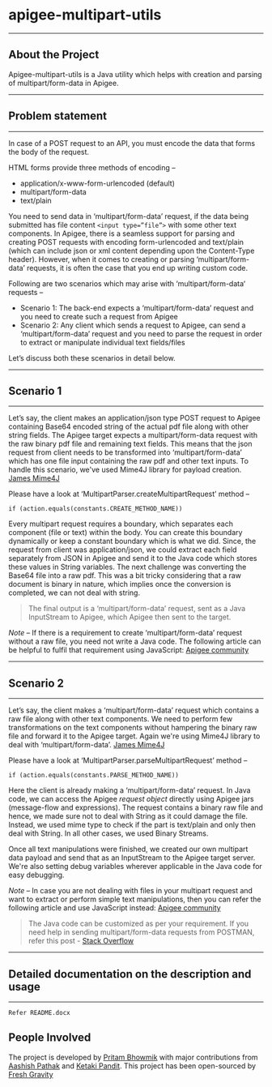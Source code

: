 # apigee-multipart-utils
------------------
About the Project
------------------

Apigee-multipart-utils is a Java utility which helps with creation and parsing of multipart/form-data in Apigee.

------------------------
## Problem statement
------------------------
In case of a POST request to an API, you must encode the data that forms the body of the request.

HTML forms provide three methods of encoding –
  * application/x-www-form-urlencoded (default)
  * multipart/form-data
  * text/plain

You need to send data in ‘multipart/form-data’ request, if the data being submitted has file content `<input type=”file”>` with some other text components.
In Apigee, there is a seamless support for parsing and creating POST requests with encoding form-urlencoded and text/plain (which can include json or xml content depending upon the Content-Type header). However, when it comes to creating or parsing ‘multipart/form-data’ requests, it is often the case that you end up writing custom code.

Following are two scenarios which may arise with ‘multipart/form-data‘ requests –
  * Scenario 1: The back-end expects a ‘multipart/form-data’ request and you need to create such a request from Apigee
  * Scenario 2: Any client which sends a request to Apigee, can send a ‘multipart/form-data’ request and you need to parse the request in order to extract or manipulate individual text fields/files

Let’s discuss both these scenarios in detail below.

------------------------
## Scenario 1
------------------------

Let’s say, the client makes an application/json type POST request to Apigee containing Base64 encoded string of the actual pdf file along with other string fields. The Apigee target expects a multipart/form-data request with the raw binary pdf file and remaining text fields.
This means that the json request from client needs to be transformed into ‘multipart/form-data’ which has one file input containing the raw pdf and other text inputs.
To handle this scenario, we've used Mime4J library for payload creation.
[James Mime4J](https://github.com/apache/james-mime4j)

Please have a look at ‘MultipartParser.createMultipartRequest’ method –

```
if (action.equals(constants.CREATE_METHOD_NAME))
```
Every multipart request requires a boundary, which separates each component (file or text) within the body. You can create this boundary dynamically or keep a constant boundary which is what we did.
Since, the request from client was application/json, we could extract each field separately from JSON in Apigee and send it to the Java code which stores these values in String variables.
The next challenge was converting the Base64 file into a raw pdf. This was a bit tricky considering that a raw document is binary in nature, which implies once the conversion is completed, we can not deal with string.

> The final output is a ‘multipart/form-data’ request, sent as a Java InputStream to Apigee,
> which Apigee then sent to the target.

*Note* – If there is a requirement to create ‘multipart/form-data’ request without a raw file, you need not write a Java code. The following article can be helpful to fulfil that requirement using JavaScript:
[Apigee community](https://community.apigee.com/questions/25630/need-to-send-a-request-to-a-service-with-contentty.html)

------------------------
## Scenario 2
------------------------

Let’s say, the client makes a ‘multipart/form-data’ request which contains a raw file along with other text components. We need to perform few transformations on the text components without hampering the binary raw file and forward it to the Apigee target.
Again we're using Mime4J library to deal with ‘multipart/form-data’.
[James Mime4J](https://github.com/apache/james-mime4j)

Please have a look at ‘MultipartParser.parseMultipartRequest’ method –

```
if (action.equals(constants.PARSE_METHOD_NAME))
```
Here the client is already making a ‘multipart/form-data’ request. In Java code, we can access the Apigee *request object* directly using Apigee jars (message-flow and expressions). The request contains a binary raw file and hence, we made sure not to deal with String as it could damage the file. Instead, we used mime type to check if the part is text/plain and only then deal with String. In all other cases, we used Binary Streams.

Once all text manipulations were finished, we created our own multipart data payload and send that as an InputStream to the Apigee target server. We're also setting debug variables wherever applicable in the Java code for easy debugging.

*Note* – In case you are not dealing with files in your multipart request and want to extract or perform simple text manipulations, then you can refer the following article and use JavaScript instead:
[Apigee community](https://community.apigee.com/questions/36743/how-to-extract-multipartform-data-from-post-reques.html)

> The Java code can be customized as per your requirement.
> If you need help in sending multipart/form-data requests from POSTMAN, refer this post -
> [Stack Overflow](https://stackoverflow.com/questions/16015548/tool-for-sending-multipart-form-data-request)

------------------------------------------------------
## Detailed documentation on the description and usage
------------------------------------------------------
```
Refer README.docx
```
People Involved
------------------------

The project is developed by [Pritam Bhowmik](https://github.com/pbofficial) with major contributions from [Aashish Pathak](https://github.com/aashish-pathak) and [Ketaki Pandit](https://github.com/ketakipandit26). This project has been open-sourced by [Fresh Gravity](http://www.freshgravity.com/)
